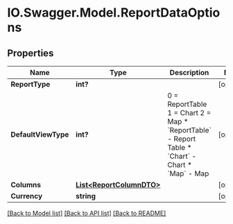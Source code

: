# IO.Swagger.Model.ReportDataOptions
## Properties

Name | Type | Description | Notes
------------ | ------------- | ------------- | -------------
**ReportType** | **int?** |  | [optional] 
**DefaultViewType** | **int?** | 0 &#x3D; ReportTable             1 &#x3D; Chart             2 &#x3D; Map    * &#x60;ReportTable&#x60; - Report Table  * &#x60;Chart&#x60; - Chart  * &#x60;Map&#x60; - Map   | [optional] 
**Columns** | [**List&lt;ReportColumnDTO&gt;**](ReportColumnDTO.md) |  | [optional] 
**Currency** | **string** |  | [optional] 

[[Back to Model list]](../README.md#documentation-for-models) [[Back to API list]](../README.md#documentation-for-api-endpoints) [[Back to README]](../README.md)

